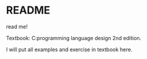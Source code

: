# README

read me!

Textbook: C:programming language design 2nd edition.

I will put all examples and exercise in textbook here.
